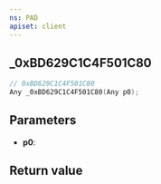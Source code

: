 ```yaml
---
ns: PAD
apiset: client
---
```

## _0xBD629C1C4F501C80

```c
// 0xBD629C1C4F501C80
Any _0xBD629C1C4F501C80(Any p0);
```


## Parameters
* **p0**:

## Return value

